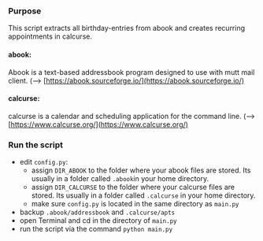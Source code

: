 ### Purpose
This script extracts all birthday-entries from abook and creates recurring appointments in calcurse.

#### abook:
Abook is a text-based addressbook program designed to use with mutt mail client.
(--> [https://abook.sourceforge.io/](https://abook.sourceforge.io/)

#### calcurse:
calcurse is a calendar and scheduling application for the command line.
(--> [https://www.calcurse.org/](https://www.calcurse.org/)

### Run the script
- edit `config.py`:
    - assign `DIR_ABOOK` to the folder where your abook files are stored. Its usually in a folder called `.abook`in your home directory.
    - assign `DIR_CALCURSE` to the folder where your calcurse files are stored. Its usually in a folder called `.calcurse` in your home directory.
    - make sure `config.py` is located in the same directory as `main.py`
- backup `.abook/addressbook` and `.calcurse/apts`
- open Terminal and cd in the directory of `main.py`
- run the script via the command `python main.py`
